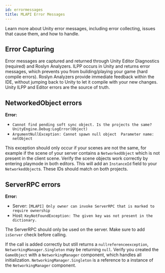 ```yaml
---
id: errormessages
title: MLAPI Error Messages
---
```


Learn more about Unity error messages, including error collecting, issues that cause them, and how to handle.

## Error Capturing

Error messages are captured and returned through Unity Editor Diagnostics (required) and Roslyn Analyzers. ILPP occurs in Unity and returns error messages, which prevents you from building/playing your game (hard compile errors).
Roslyn Analyzers provide immediate feedback within the IDE, without jumping back to Unity to let it compile with your new changes. Unity ILPP and Editor errors are the source of truth.

## NetworkedObject errors

**Error:** 
* `Cannot find pending soft sync object. Is the projects the same? UnityEngine.Debug:LogError(Object)`
* `ArgumentNullException: Cannot spawn null object  Parameter name: netObject`

This exception should only occur if your scenes are not the same, for example if the scene of your server contains a `NetworkedObject` which is not present in the client scene. Verify the scene objects work correctly by entering playmode in both editors. This will add an `InstanceId` field to your `NetworkedObject`s. These IDs should match on both projects.

## ServerRPC errors

**Error:** 
* Server: `[MLAPI] Only owner can invoke ServerRPC that is marked to require ownership`
* Host: `KeyNotFoundException: The given key was not present in the dictionary.`

The ServerRPC should only be used on the server. Make sure to add `isServer` check before calling.

If the call is added correctly but still returns a `nullreferenceexception`, `NetworkingManager.Singleton` may be returning `null`. Verify you created the `GameObject` with a `NetworkingManager` component, which handles all initialization. `NetworkingManager.Singleton` is a reference to a instance of the `NetworkingManager` component.